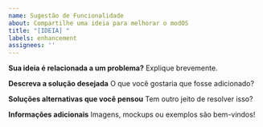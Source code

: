 ```yaml
---
name: Sugestão de Funcionalidade
about: Compartilhe uma ideia para melhorar o modOS
title: "[IDEIA] "
labels: enhancement
assignees: ''
---
```


**Sua ideia é relacionada a um problema?**
Explique brevemente.

**Descreva a solução desejada**
O que você gostaria que fosse adicionado?

**Soluções alternativas que você pensou**
Tem outro jeito de resolver isso?

**Informações adicionais**
Imagens, mockups ou exemplos são bem-vindos!
